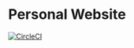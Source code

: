 # Personal Website
[![CircleCI](https://circleci.com/gh/TheLe0/site.svg?style=svg)](https://circleci.com/gh/TheLe0/site)
